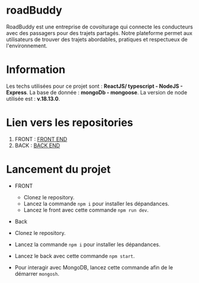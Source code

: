 # roadBuddy

RoadBuddy est une entreprise de covoiturage qui connecte les conducteurs avec des passagers pour des trajets partagés. Notre plateforme permet aux utilisateurs de trouver des trajets abordables, pratiques et respectueux de l'environnement.

# Information

Les techs utilisées pour ce projet sont : **ReactJS/ typescript - NodeJS - Express**.
La base de donnée : **mongoDb - mongoose**.
La version de node utilisée est : **v.18.13.0**.

# Lien vers les repositories

1. FRONT : [FRONT END](https://github.com/ElysiumTM/roadBuddy-front)
2. BACK : [BACK END](https://github.com/ElysiumTM/roadBuddy-server)

# Lancement du projet

- FRONT
  - Clonez le repository.
  - Lancez la commande `npm i` pour installer les dépandances.
  - Lancez le front avec cette commande `npm run dev`.

- Back
- Clonez le repository.
- Lancez la commande `npm i` pour installer les dépandances.
- Lancez le back avec cette commande `npm start`.
- Pour interagir avec MongoDB, lancez cette commande afin de le démarrer `mongosh`.
  
